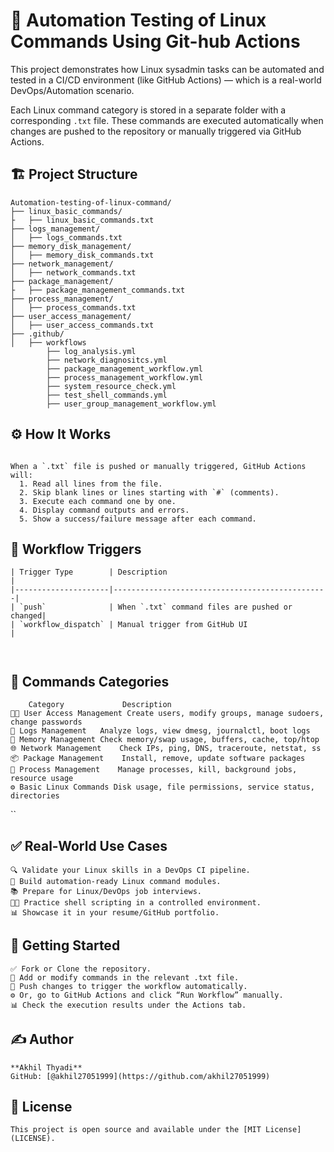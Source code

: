 # 🚀 Automation Testing of Linux Commands Using Git-hub Actions

This project demonstrates how Linux sysadmin tasks can be automated and tested in a CI/CD environment (like GitHub Actions) — which is a real-world DevOps/Automation scenario.

Each Linux command category is stored in a separate folder with a corresponding `.txt` file. These commands are executed automatically when changes are pushed to the repository or manually triggered via GitHub Actions.



## 🏗️ Project Structure

```
Automation-testing-of-linux-command/
├── linux_basic_commands/
├   ├── linux_basic_commands.txt
├── logs_management/
│   ├── logs_commands.txt
├── memory_disk_management/
│   ├── memory_disk_commands.txt 
├── network_management/
│   ├── network_commands.txt
├── package_management/
├   ├── package_management_commands.txt
├── process_management/
│   ├── process_commands.txt
├── user_access_management/
│   ├── user_access_commands.txt 
├── .github/
│   ├── workflows
        ├── log_analysis.yml
        ├── network_diagnositcs.yml
        ├── package_management_workflow.yml
        ├── process_management_workflow.yml
        ├── system_resource_check.yml
        ├── test_shell_commands.yml
        ├── user_group_management_workflow.yml

```
## ⚙️ How It Works
```

When a `.txt` file is pushed or manually triggered, GitHub Actions will:
  1. Read all lines from the file.
  2. Skip blank lines or lines starting with `#` (comments).
  3. Execute each command one by one.
  4. Display command outputs and errors.
  5. Show a success/failure message after each command.

```
## 🚦 Workflow Triggers
```
| Trigger Type        | Description                                    |
|---------------------|------------------------------------------------|
| `push`              | When `.txt` command files are pushed or changed|
| `workflow_dispatch` | Manual trigger from GitHub UI                  |



```
## 📜 Commands Categories
```
    Category	         Description
👨‍🦱 User Access Management Create users, modify groups, manage sudoers, change passwords
📂 Logs Management	Analyze logs, view dmesg, journalctl, boot logs
💾 Memory Management	Check memory/swap usage, buffers, cache, top/htop
🌐 Network Management	Check IPs, ping, DNS, traceroute, netstat, ss
📦 Package Management	Install, remove, update software packages
🔄 Process Management	Manage processes, kill, background jobs, resource usage
⚙️ Basic Linux Commands	Disk usage, file permissions, service status, directories
```

``
## ✅ Real-World Use Cases
```
🔍 Validate your Linux skills in a DevOps CI pipeline.
🔄 Build automation-ready Linux command modules.
📚 Prepare for Linux/DevOps job interviews.
👨‍💻 Practice shell scripting in a controlled environment.
📊 Showcase it in your resume/GitHub portfolio.

```
## 🏁 Getting Started
```
✅ Fork or Clone the repository.
📝 Add or modify commands in the relevant .txt file.
🔀 Push changes to trigger the workflow automatically.
⚙️ Or, go to GitHub Actions and click “Run Workflow” manually.
📊 Check the execution results under the Actions tab.

```
## ✍️ Author
```
**Akhil Thyadi**  
GitHub: [@akhil27051999](https://github.com/akhil27051999)

```
## 📜 License
```
This project is open source and available under the [MIT License](LICENSE).


